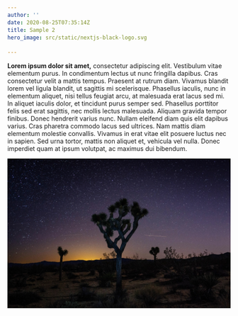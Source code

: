 ```yaml
---
author: ''
date: 2020-08-25T07:35:14Z
title: Sample 2
hero_image: src/static/nextjs-black-logo.svg

---
```

**Lorem ipsum dolor sit amet,** consectetur adipiscing elit. Vestibulum vitae elementum purus. In condimentum lectus ut nunc fringilla dapibus. Cras consectetur velit a mattis tempus. Praesent at rutrum diam. Vivamus blandit lorem vel ligula blandit, ut sagittis mi scelerisque. Phasellus iaculis, nunc in elementum aliquet, nisi tellus feugiat arcu, at malesuada erat lacus sed mi. In aliquet iaculis dolor, et tincidunt purus semper sed. Phasellus porttitor felis sed erat sagittis, nec mollis lectus malesuada. Aliquam gravida tempor finibus. Donec hendrerit varius nunc. Nullam eleifend diam quis elit dapibus varius. Cras pharetra commodo lacus sed ultrices. Nam mattis diam elementum molestie convallis. Vivamus in erat vitae elit posuere luctus nec in sapien. Sed urna tortor, mattis non aliquet et, vehicula vel nulla. Donec imperdiet quam at ipsum volutpat, ac maximus dui bibendum.

  
![](src/static/usa-1.jpg)